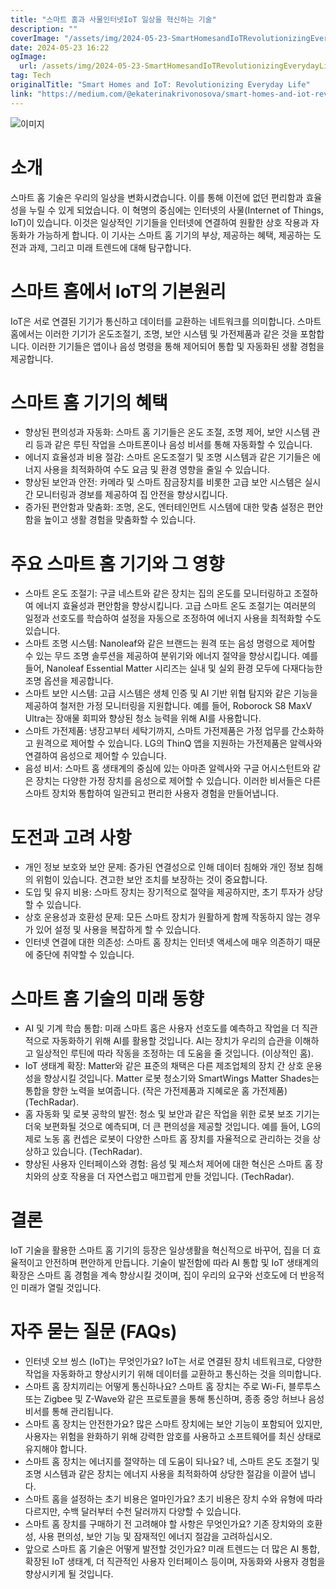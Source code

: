 ```yaml
---
title: "스마트 홈과 사물인터넷IoT 일상을 혁신하는 기술"
description: ""
coverImage: "/assets/img/2024-05-23-SmartHomesandIoTRevolutionizingEverydayLife_0.png"
date: 2024-05-23 16:22
ogImage:
  url: /assets/img/2024-05-23-SmartHomesandIoTRevolutionizingEverydayLife_0.png
tag: Tech
originalTitle: "Smart Homes and IoT: Revolutionizing Everyday Life"
link: "https://medium.com/@ekaterinakrivonosova/smart-homes-and-iot-revolutionizing-everyday-life-89128d7c38df"
---
```


![이미지](/assets/img/2024-05-23-SmartHomesandIoTRevolutionizingEverydayLife_0.png)

# 소개

스마트 홈 기술은 우리의 일상을 변화시켰습니다. 이를 통해 이전에 없던 편리함과 효율성을 누릴 수 있게 되었습니다. 이 혁명의 중심에는 인터넷의 사물(Internet of Things, IoT)이 있습니다. 이것은 일상적인 기기들을 인터넷에 연결하여 원활한 상호 작용과 자동화가 가능하게 합니다.
이 기사는 스마트 홈 기기의 부상, 제공하는 혜택, 제공하는 도전과 과제, 그리고 미래 트렌드에 대해 탐구합니다.

# 스마트 홈에서 IoT의 기본원리

<div class="content-ad"></div>

IoT은 서로 연결된 기기가 통신하고 데이터를 교환하는 네트워크를 의미합니다. 스마트 홈에서는 이러한 기기가 온도조절기, 조명, 보안 시스템 및 가전제품과 같은 것을 포함합니다. 이러한 기기들은 앱이나 음성 명령을 통해 제어되어 통합 및 자동화된 생활 경험을 제공합니다.

# 스마트 홈 기기의 혜택

- 향상된 편의성과 자동화: 스마트 홈 기기들은 온도 조절, 조명 제어, 보안 시스템 관리 등과 같은 루틴 작업을 스마트폰이나 음성 비서를 통해 자동화할 수 있습니다.
- 에너지 효율성과 비용 절감: 스마트 온도조절기 및 조명 시스템과 같은 기기들은 에너지 사용을 최적화하여 수도 요금 및 환경 영향을 줄일 수 있습니다.
- 향상된 보안과 안전: 카메라 및 스마트 잠금장치를 비롯한 고급 보안 시스템은 실시간 모니터링과 경보를 제공하여 집 안전을 향상시킵니다.
- 증가된 편안함과 맞춤화: 조명, 온도, 엔터테인먼트 시스템에 대한 맞춤 설정은 편안함을 높이고 생활 경험을 맞춤화할 수 있습니다.

# 주요 스마트 홈 기기와 그 영향

<div class="content-ad"></div>

- 스마트 온도 조절기: 구글 네스트와 같은 장치는 집의 온도를 모니터링하고 조절하여 에너지 효율성과 편안함을 향상시킵니다. 고급 스마트 온도 조절기는 여러분의 일정과 선호도를 학습하여 설정을 자동으로 조정하여 에너지 사용을 최적화할 수도 있습니다.
- 스마트 조명 시스템: Nanoleaf와 같은 브랜드는 원격 또는 음성 명령으로 제어할 수 있는 무드 조명 솔루션을 제공하여 분위기와 에너지 절약을 향상시킵니다. 예를 들어, Nanoleaf Essential Matter 시리즈는 실내 및 실외 환경 모두에 다재다능한 조명 옵션을 제공합니다.
- 스마트 보안 시스템: 고급 시스템은 생체 인증 및 AI 기반 위협 탐지와 같은 기능을 제공하여 철저한 가정 모니터링을 지원합니다. 예를 들어, Roborock S8 MaxV Ultra는 장애물 회피와 향상된 청소 능력을 위해 AI를 사용합니다.
- 스마트 가전제품: 냉장고부터 세탁기까지, 스마트 가전제품은 가정 업무를 간소화하고 원격으로 제어할 수 있습니다. LG의 ThinQ 앱을 지원하는 가전제품은 알렉사와 연결하여 음성으로 제어할 수 있습니다.
- 음성 비서: 스마트 홈 생태계의 중심에 있는 아마존 알렉사와 구글 어시스턴트와 같은 장치는 다양한 가정 장치를 음성으로 제어할 수 있습니다. 이러한 비서들은 다른 스마트 장치와 통합하여 일관되고 편리한 사용자 경험을 만들어냅니다.

# 도전과 고려 사항

- 개인 정보 보호와 보안 문제: 증가된 연결성으로 인해 데이터 침해와 개인 정보 침해의 위험이 있습니다. 견고한 보안 조치를 보장하는 것이 중요합니다.
- 도입 및 유지 비용: 스마트 장치는 장기적으로 절약을 제공하지만, 초기 투자가 상당할 수 있습니다.
- 상호 운용성과 호환성 문제: 모든 스마트 장치가 원활하게 함께 작동하지 않는 경우가 있어 설정 및 사용을 복잡하게 할 수 있습니다.
- 인터넷 연결에 대한 의존성: 스마트 홈 장치는 인터넷 액세스에 매우 의존하기 때문에 중단에 취약할 수 있습니다.

# 스마트 홈 기술의 미래 동향

<div class="content-ad"></div>

- AI 및 기계 학습 통합: 미래 스마트 홈은 사용자 선호도를 예측하고 작업을 더 직관적으로 자동화하기 위해 AI를 활용할 것입니다. AI는 장치가 우리의 습관을 이해하고 일상적인 루틴에 따라 작동을 조정하는 데 도움을 줄 것입니다. (이상적인 홈).
- IoT 생태계 확장: Matter와 같은 표준의 채택은 다른 제조업체의 장치 간 상호 운용성을 향상시킬 것입니다. Matter 로봇 청소기와 SmartWings Matter Shades는 통합을 향한 노력을 보여줍니다. (작은 가전제품과 지혜로운 홈 가전제품) (TechRadar).
- 홈 자동화 및 로봇 공학의 발전: 청소 및 보안과 같은 작업을 위한 로봇 보조 기기는 더욱 보편화될 것으로 예측되며, 더 큰 편의성을 제공할 것입니다. 예를 들어, LG의 제로 노동 홈 컨셉은 로봇이 다양한 스마트 홈 장치를 자율적으로 관리하는 것을 상상하고 있습니다. (TechRadar).
- 향상된 사용자 인터페이스와 경험: 음성 및 제스처 제어에 대한 혁신은 스마트 홈 장치와의 상호 작용을 더 자연스럽고 매끄럽게 만들 것입니다. (TechRadar).

# 결론

IoT 기술을 활용한 스마트 홈 기기의 등장은 일상생활을 혁신적으로 바꾸어, 집을 더 효율적이고 안전하며 편안하게 만듭니다. 기술이 발전함에 따라 AI 통합 및 IoT 생태계의 확장은 스마트 홈 경험을 계속 향상시킬 것이며, 집이 우리의 요구와 선호도에 더 반응적인 미래가 열릴 것입니다.

# 자주 묻는 질문 (FAQs)

<div class="content-ad"></div>

- 인터넷 오브 씽스 (IoT)는 무엇인가요? IoT는 서로 연결된 장치 네트워크로, 다양한 작업을 자동화하고 향상시키기 위해 데이터를 교환하고 통신하는 것을 의미합니다.
- 스마트 홈 장치끼리는 어떻게 통신하나요? 스마트 홈 장치는 주로 Wi-Fi, 블루투스 또는 Zigbee 및 Z-Wave와 같은 프로토콜을 통해 통신하며, 종종 중앙 허브나 음성 비서를 통해 관리됩니다.
- 스마트 홈 장치는 안전한가요? 많은 스마트 장치에는 보안 기능이 포함되어 있지만, 사용자는 위험을 완화하기 위해 강력한 암호를 사용하고 소프트웨어를 최신 상태로 유지해야 합니다.
- 스마트 홈 장치는 에너지를 절약하는 데 도움이 되나요? 네, 스마트 온도 조절기 및 조명 시스템과 같은 장치는 에너지 사용을 최적화하여 상당한 절감을 이끌어 냅니다.
- 스마트 홈을 설정하는 초기 비용은 얼마인가요? 초기 비용은 장치 수와 유형에 따라 다르지만, 수백 달러부터 수천 달러까지 다양할 수 있습니다.
- 스마트 홈 장치를 구매하기 전 고려해야 할 사항은 무엇인가요? 기존 장치와의 호환성, 사용 편의성, 보안 기능 및 잠재적인 에너지 절감을 고려하십시오.
- 앞으로 스마트 홈 기술은 어떻게 발전할 것인가요? 미래 트렌드는 더 많은 AI 통합, 확장된 IoT 생태계, 더 직관적인 사용자 인터페이스 등이며, 자동화와 사용자 경험을 향상시키게 될 것입니다.
